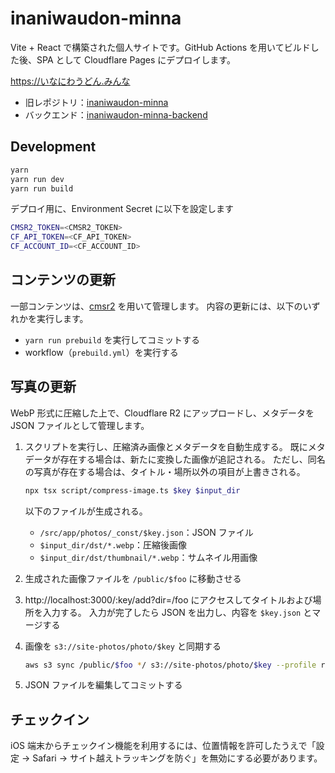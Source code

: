 # inaniwaudon-minna

Vite + React で構築された個人サイトです。GitHub Actions を用いてビルドした後、SPA として Cloudflare Pages にデプロイします。

<https://いなにわうどん.みんな>

- 旧レポジトリ：[inaniwaudon-minna](https://github.com/inaniwaudon/inaniwaudon-minna)
- バックエンド：[inaniwaudon-minna-backend](https://github.com/inaniwaudon/inaniwaudon-minna-backend)

## Development

```bash
yarn
yarn run dev
yarn run build
```

デプロイ用に、Environment Secret に以下を設定します

```bash
CMSR2_TOKEN=<CMSR2_TOKEN>
CF_API_TOKEN=<CF_API_TOKEN>
CF_ACCOUNT_ID=<CF_ACCOUNT_ID>
```

## コンテンツの更新

一部コンテンツは、[cmsr2](https://github.com/inaniwaudon/cmsr2) を用いて管理します。
内容の更新には、以下のいずれかを実行します。

- `yarn run prebuild` を実行してコミットする
- workflow（`prebuild.yml`）を実行する

## 写真の更新

WebP 形式に圧縮した上で、Cloudflare R2 にアップロードし、メタデータを JSON ファイルとして管理します。

1. スクリプトを実行し、圧縮済み画像とメタデータを自動生成する。
既にメタデータが存在する場合は、新たに変換した画像が追記される。
ただし、同名の写真が存在する場合は、タイトル・場所以外の項目が上書きされる。

    ```bash
    npx tsx script/compress-image.ts $key $input_dir
    ```
    
    以下のファイルが生成される。

    - `/src/app/photos/_const/$key.json`：JSON ファイル
    - `$input_dir/dst/*.webp`：圧縮後画像
    - `$input_dir/dst/thumbnail/*.webp`：サムネイル用画像

2. 生成された画像ファイルを `/public/$foo` に移動させる

3. http://localhost:3000/:key/add?dir=/foo にアクセスしてタイトルおよび場所を入力する。
入力が完了したら JSON を出力し、内容を `$key.json` とマージする

4. 画像を `s3://site-photos/photo/$key` と同期する

    ```bash
    aws s3 sync /public/$foo */ s3://site-photos/photo/$key --profile r2 --endpoint-url https://**.r2.cloudflarestorage.com --dryrun
    ```

4. JSON ファイルを編集してコミットする

## チェックイン

iOS 端末からチェックイン機能を利用するには、位置情報を許可したうえで「設定 → Safari → サイト越えトラッキングを防ぐ」を無効にする必要があります。
